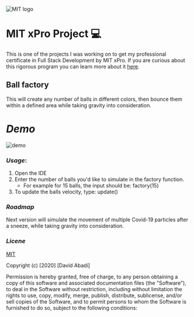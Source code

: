 ![MIT logo](https://bit.ly/2MonZuG)

# MIT xPro Project 💻
This is one of the projects I was working on to get my professional certificate in Full Stack Development by MIT xPro. 
If you are curious about this rigorous program you can learn more about it [here](https://youtu.be/5CiCtj_2Qsg).

## Ball factory
This will create any number of balls in different colors, then bounce them within a defined area while taking gravity into consideration.

# *Demo*
![demo](https://bit.ly/3sKweCi)

### *Usage*: 
1. Open the IDE 
2. Enter the number of balls you'd like to simulate in the factory function. 
	* For example for 15 balls, the input should be: factory(15)
3. To update the balls velocity, type: update()

### *Roadmap*
Next version will simulate the movement of multiple Covid-19 particles after a sneeze, while taking gravity into consideration.

### *Licene* 
   
[MIT](https://choosealicense.com/licenses/mit/#)

Copyright (c) [2020] [David Abadi]

Permission is hereby granted, free of charge, to any person obtaining a copy
of this software and associated documentation files (the "Software"), to deal
in the Software without restriction, including without limitation the rights
to use, copy, modify, merge, publish, distribute, sublicense, and/or sell
copies of the Software, and to permit persons to whom the Software is
furnished to do so, subject to the following conditions:
